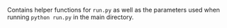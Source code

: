 Contains helper functions for `run.py` as well as the parameters used when running `python run.py` in the main directory.